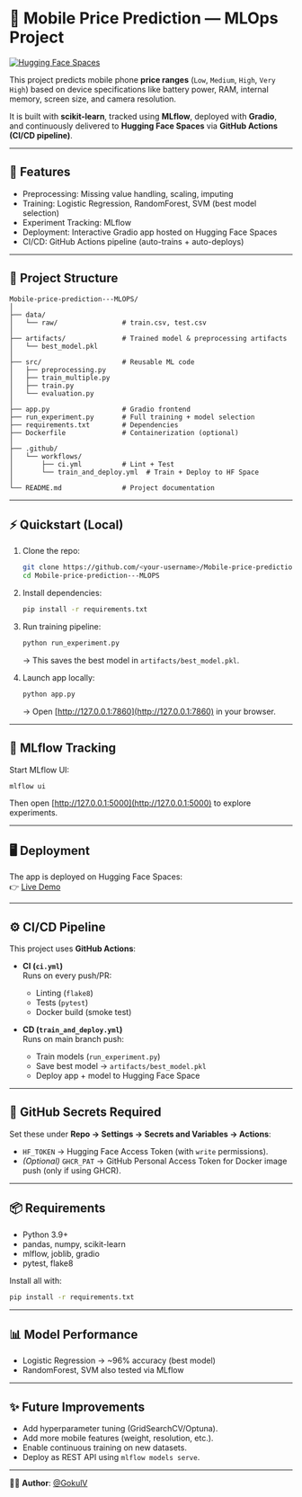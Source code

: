 # 📱 Mobile Price Prediction — MLOps Project  

[![Hugging Face Spaces](https://img.shields.io/badge/🚀%20Live%20Demo-HuggingFace-blue)](https://huggingface.co/spaces/GokulV/Mobile_price_prediction)

This project predicts mobile phone **price ranges** (`Low`, `Medium`, `High`, `Very High`) based on device specifications like battery power, RAM, internal memory, screen size, and camera resolution.  

It is built with **scikit-learn**, tracked using **MLflow**, deployed with **Gradio**, and continuously delivered to **Hugging Face Spaces** via **GitHub Actions (CI/CD pipeline)**.  

---

## 🚀 Features
- Preprocessing: Missing value handling, scaling, imputing  
- Training: Logistic Regression, RandomForest, SVM (best model selection)  
- Experiment Tracking: MLflow  
- Deployment: Interactive Gradio app hosted on Hugging Face Spaces  
- CI/CD: GitHub Actions pipeline (auto-trains + auto-deploys)  

---

## 📂 Project Structure
```
Mobile-price-prediction---MLOPS/
│
├── data/
│   └── raw/                # train.csv, test.csv
│
├── artifacts/              # Trained model & preprocessing artifacts
│   └── best_model.pkl
│
├── src/                    # Reusable ML code
│   ├── preprocessing.py
│   ├── train_multiple.py
│   ├── train.py
│   └── evaluation.py
│
├── app.py                  # Gradio frontend
├── run_experiment.py       # Full training + model selection
├── requirements.txt        # Dependencies
├── Dockerfile              # Containerization (optional)
│
├── .github/
│   └── workflows/
│       ├── ci.yml          # Lint + Test
│       └── train_and_deploy.yml  # Train + Deploy to HF Space
│
└── README.md               # Project documentation
```

---

## ⚡ Quickstart (Local)

1. Clone the repo:
   ```bash
   git clone https://github.com/<your-username>/Mobile-price-prediction---MLOPS.git
   cd Mobile-price-prediction---MLOPS
   ```

2. Install dependencies:
   ```bash
   pip install -r requirements.txt
   ```

3. Run training pipeline:
   ```bash
   python run_experiment.py
   ```
   → This saves the best model in `artifacts/best_model.pkl`.

4. Launch app locally:
   ```bash
   python app.py
   ```
   → Open [http://127.0.0.1:7860](http://127.0.0.1:7860) in your browser.  

---

## 🔎 MLflow Tracking

Start MLflow UI:
```bash
mlflow ui
```

Then open [http://127.0.0.1:5000](http://127.0.0.1:5000) to explore experiments.  

---

## 🖥️ Deployment

The app is deployed on Hugging Face Spaces:  
👉 [Live Demo](https://huggingface.co/spaces/GokulV/Mobile_price_prediction)

---

## ⚙️ CI/CD Pipeline

This project uses **GitHub Actions**:

- **CI (`ci.yml`)**  
  Runs on every push/PR:
  - Linting (`flake8`)  
  - Tests (`pytest`)  
  - Docker build (smoke test)  

- **CD (`train_and_deploy.yml`)**  
  Runs on main branch push:
  - Train models (`run_experiment.py`)  
  - Save best model → `artifacts/best_model.pkl`  
  - Deploy app + model to Hugging Face Space  

---

## 🔑 GitHub Secrets Required

Set these under **Repo → Settings → Secrets and Variables → Actions**:

- `HF_TOKEN` → Hugging Face Access Token (with `write` permissions).  
- *(Optional)* `GHCR_PAT` → GitHub Personal Access Token for Docker image push (only if using GHCR).  

---

## 📦 Requirements
- Python 3.9+  
- pandas, numpy, scikit-learn  
- mlflow, joblib, gradio  
- pytest, flake8  

Install all with:
```bash
pip install -r requirements.txt
```

---

## 📊 Model Performance
- Logistic Regression → ~96% accuracy (best model)  
- RandomForest, SVM also tested via MLflow  

---

## ✨ Future Improvements
- Add hyperparameter tuning (GridSearchCV/Optuna).  
- Add more mobile features (weight, resolution, etc.).  
- Enable continuous training on new datasets.  
- Deploy as REST API using `mlflow models serve`.  

---

👨‍💻 **Author**: [@GokulV](https://huggingface.co/GokulV)  
